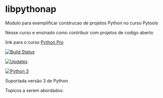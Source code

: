 # libpythonap
Modulo para exemplificar construcao de projetos Python no curso Pytools

Nesse curso e ensinado como contribuir com projetos de codigo aberto

link para o curso [Python Pro](https://www.python.pro.br)

[![Build Status](https://travis-ci.org/jacaboyjr/libpythonap.svg?branch=master)](https://travis-ci.org/jacaboyjr/libpythonap)

[![Updates](https://pyup.io/repos/github/jacaboyjr/libpythonap/shield.svg)](https://pyup.io/repos/github/jacaboyjr/libpythonap/)

[![Python 3](https://pyup.io/repos/github/jacaboyjr/libpythonap/python-3-shield.svg)](https://pyup.io/repos/github/jacaboyjr/libpythonap/)

Suportada versão 3 de Python

Topicos a serem abordados:
